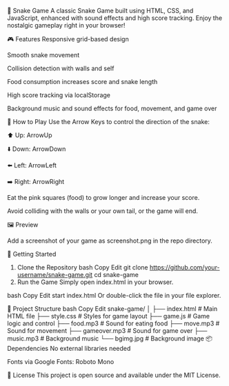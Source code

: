 🐍 Snake Game
A classic Snake Game built using HTML, CSS, and JavaScript, enhanced with sound effects and high score tracking. Enjoy the nostalgic gameplay right in your browser!

🎮 Features
Responsive grid-based design

Smooth snake movement

Collision detection with walls and self

Food consumption increases score and snake length

High score tracking via localStorage

Background music and sound effects for food, movement, and game over

🧠 How to Play
Use the Arrow Keys to control the direction of the snake:

⬆️ Up: ArrowUp

⬇️ Down: ArrowDown

⬅️ Left: ArrowLeft

➡️ Right: ArrowRight

Eat the pink squares (food) to grow longer and increase your score.

Avoid colliding with the walls or your own tail, or the game will end.

🖼️ Preview

Add a screenshot of your game as screenshot.png in the repo directory.

🚀 Getting Started
1. Clone the Repository
bash
Copy
Edit
git clone https://github.com/your-username/snake-game.git
cd snake-game
2. Run the Game
Simply open index.html in your browser.

bash
Copy
Edit
start index.html
Or double-click the file in your file explorer.

📁 Project Structure
bash
Copy
Edit
snake-game/
│
├── index.html         # Main HTML file
├── style.css          # Styles for game layout
├── game.js            # Game logic and control
├── food.mp3           # Sound for eating food
├── move.mp3           # Sound for movement
├── gameover.mp3       # Sound for game over
├── music.mp3          # Background music
└── bgimg.jpg          # Background image
📦 Dependencies
No external libraries needed

Fonts via Google Fonts: Roboto Mono

📜 License
This project is open source and available under the MIT License.

